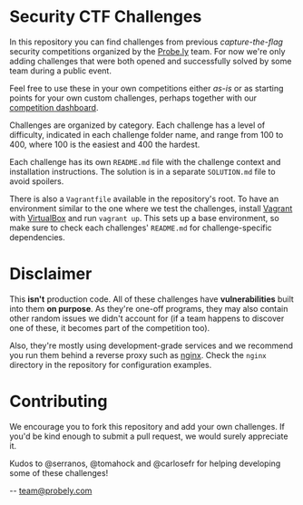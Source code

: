Security CTF Challenges
=======================

In this repository you can find challenges from previous _capture-the-flag_ security competitions organized by the [Probe.ly](https://probely.com) team. For now we're only adding challenges that were both opened and successfully solved by some team during a public event.

Feel free to use these in your own competitions either _as-is_ or as starting points for your own custom challenges, perhaps together with our [competition dashboard](https://github.com/Probely/CTF-Game).

Challenges are organized by category. Each challenge has a level of difficulty, indicated in each challenge folder name, and range from 100 to 400, where 100 is the easiest and 400 the hardest.

Each challenge has its own `README.md` file with the challenge context and installation instructions. The solution is in a separate `SOLUTION.md` file to avoid spoilers.

There is also a `Vagrantfile` available in the repository's root. To have an environment similar to the one where we test the challenges, install [Vagrant](https://www.vagrantup.com/) with [VirtualBox](https://www.virtualbox.org/) and run `vagrant up`. This sets up a base environment, so make sure to check each challenges' `README.md` for challenge-specific dependencies.

Disclaimer
==========

This **isn't** production code. All of these challenges have **vulnerabilities** built into them **on purpose**. As they're one-off programs, they may also contain other random issues we didn't account for (if a team happens to discover one of these, it becomes part of the competition too).

Also, they're mostly using development-grade services and we recommend you run them behind a reverse proxy such as [nginx](https://nginx.org/). Check the `nginx` directory in the repository for configuration examples.

Contributing
============

We encourage you to fork this repository and add your own challenges. If you'd be kind enough to submit a pull request, we would surely appreciate it.


Kudos to @serranos, @tomahock and @carlosefr for helping developing some of these challenges!


--
team@probely.com
